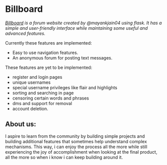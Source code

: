 # Billboard

*[Billboard](https://billboard.pythonanywhere.com) is a forum website created by @mayankjain04 using flask. It has a simple and user-friendly interface while maintaining some useful and advanced features.*

Currently these features are implemented:
* Easy to use navigation features.
* An anonymous forum for posting text messages.

These features are yet to be implemented:
* register and login pages
* unique usernames
* special username privileges like flair and highlights
* sorting and searching in page
* censoring certain words and phrases
* dms and support for removal
* account deletion.

## About us:
I aspire to learn from the community by building simple projects and building additional features that sometimes help understand complex mechanisms. This way, i can enjoy the process all the more while still experiencing the joy of accomplishment when looking at the final product, all the more so when i know i can keep building around it. 